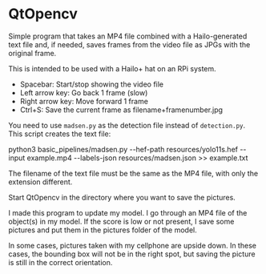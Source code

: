 # QtOpencv

Simple program that takes an MP4 file combined with a Hailo-generated text file and, if needed, saves frames from the video file as JPGs with the original frame.

This is intended to be used with a Hailo+ hat on an RPi system.

- Spacebar: Start/stop showing the video file
- Left arrow key: Go back 1 frame (slow)
- Right arrow key: Move forward 1 frame
- Ctrl+S: Save the current frame as filename+framenumber.jpg

You need to use `madsen.py` as the detection file instead of `detection.py`.  
This script creates the text file:

python3 basic_pipelines/madsen.py --hef-path resources/yolo11s.hef --input example.mp4 --labels-json resources/madsen.json >> example.txt

The filename of the text file must be the same as the MP4 file, with only the extension different.

Start QtOpencv in the directory where you want to save the pictures.

I made this program to update my model.
I go through an MP4 file of the object(s) in my model. If the score is low or not present, I save some pictures and put them in the pictures folder of the model.

In some cases, pictures taken with my cellphone are upside down.
In these cases, the bounding box will not be in the right spot, but saving the picture is still in the correct orientation.

